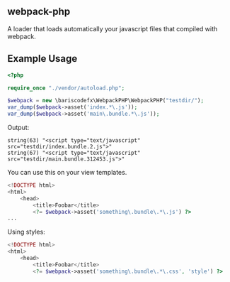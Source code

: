 ## webpack-php
A loader that loads automatically your javascript files that compiled with webpack.

## Example Usage
```php
<?php

require_once "./vendor/autoload.php";

$webpack = new \bariscodefx\WebpackPHP\WebpackPHP("testdir/");
var_dump($webpack->asset('index.*\.js'));
var_dump($webpack->asset('main\.bundle.*\.js'));
```
Output:
```
string(63) "<script type="text/javascript" src="testdir/index.bundle.2.js">"
string(67) "<script type="text/javascript" src="testdir/main.bundle.312453.js">"
```

You can use this on your view templates.
```php
<!DOCTYPE html>
<html>
    <head>
        <title>Foobar</title>
        <?= $webpack->asset('something\.bundle\.*\.js') ?>
...
```

Using styles:
```php
<!DOCTYPE html>
<html>
    <head>
        <title>Foobar</title>
        <?= $webpack->asset('something\.bundle\.*\.css', 'style') ?>
```